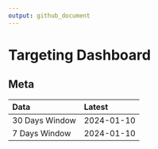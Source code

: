 ```yaml
---
output: github_document
---
```


# Targeting Dashboard



## Meta


|Data           |Latest     |
|:--------------|:----------|
|30 Days Window |2024-01-10 |
|7 Days Window  |2024-01-10 |
